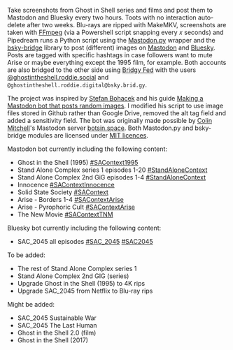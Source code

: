 Take screenshots from Ghost in Shell series and films and post them to Mastodon and Bluesky every two hours. Toots with no interaction auto-delete after two weeks. Blu-rays are ripped with MakeMKV, screenshots are taken with [FFmpeg](https://ffmpeg.org/) (via a Powershell script snapping every 𝑥 seconds) and Pipedream runs a Python script using the [Mastodon.py](https://pypi.org/project/Mastodon.py/) wrapper and the [bsky-bridge](https://pypi.org/project/bsky-bridge/) library to post (different) images on [Mastodon](https://roddie.social/@ghostintheshell) and [Bluesky](https://bsky.app/profile/ghostintheshell.roddie.digital). Posts are tagged with specific hashtags in case followers want to mute Arise or maybe everything except the 1995 film, for example. Both accounts are also bridged to the other side using [Bridgy Fed](https://fed.brid.gy/) with the users [@ghostintheshell.roddie.social](https://bsky.app/profile/ghostintheshell.roddie.social) and `@ghostintheshell.roddie.digital@bsky.brid.gy`.

The project was inspired by [Stefan Bohacek](https://stefanbohacek.online/@stefan) and his guide [Making a Mastodon bot that posts random images](https://botwiki.org/resource/tutorial/making-a-mastodon-bot-that-posts-random-images/). I modified his script to use image files stored in Github rather than Google Drive, removed the alt tag field and added a sensitivity field. The bot was originally made possible by [Colin Mitchell](https://muffin.industries/@colin)'s Mastodon server [botsin.space](https://botsin.space). Both Mastodon.py and bsky-bridge modules are licensed under [MIT licences](licences).

Mastodon bot currently including the following content:

- Ghost in the Shell (1995) [#SAContext1995](https://roddie.social/tags/SAContext1995)
- Stand Alone Complex series 1 episodes 1-20 [#StandAloneContext](https://roddie.social/tags/StandAloneContext)
- Stand Alone Complex 2nd GiG episodes 1-4 [#StandAloneContext](https://roddie.social/tags/StandAloneContext)
- Innocence [#SAContextInnocence](https://roddie.social/tags/SAContextInnocence)
- Solid State Society [#SAContext](https://roddie.social/tags/SAContext)
- Arise - Borders 1-4 [#SAContextArise](https://roddie.social/tags/SAContextArise)
- Arise - Pyrophoric Cult [#SAContextArise](https://roddie.social/tags/SAContextArise)
- The New Movie [#SAContextTNM](https://roddie.social/tags/SAContextTNM)

Bluesky bot currently including the following content:

- SAC_2045 all episodes [#SAC_2045](https://bsky.app/hashtag/SAC_2045) [#SAC2045](https://bsky.app/hashtag/SAC2045)

To be added:

- The rest of Stand Alone Complex series 1
- Stand Alone Complex 2nd GIG (series)
- Upgrade Ghost in the Shell (1995) to 4K rips
- Upgrade SAC_2045 from Netflix to Blu-ray rips

Might be added:

- SAC_2045 Sustainable War
- SAC_2045 The Last Human
- Ghost in the Shell 2.0 (film)
- Ghost in the Shell (2017)

